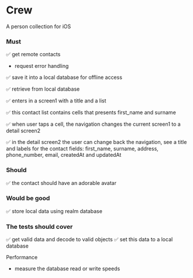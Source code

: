 # Crew
A person collection for iOS

### Must

✅ get remote contacts

- request error handling

✅ save it into a local database for offline access

✅ retrieve from local database

✅ enters in a screen1 with a title and a list 

✅ this contact list contains cells that presents first_name and surname

✅ when user taps a cell, the navigation changes the current screen1 to a detail screen2

✅ in the detail screen2 the user can change back the navigation, see a title and labels for the contact fields: first_name, surname, address, phone_number, email, createdAt and updatedAt

### Should
✅ the contact should have an adorable avatar

### Would be good
✅ store local data using realm database

### The tests should cover
✅ get valid data and decode to valid objects
✅ set this data to a local database 


Performance
- measure the database read or write speeds